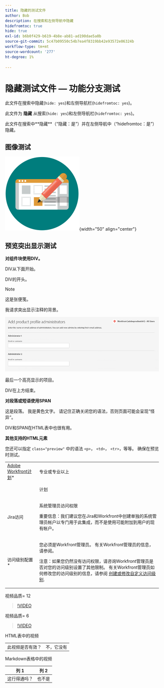 ```yaml
---
title: 隐藏的测试文件
author: Bob
description: 在搜索和左侧导航中隐藏
hidefromtoc: true
hide: true
exl-id: b6b0f429-b619-4b8e-ab81-ad190dae5a0b
source-git-commit: 5c47b09550c54b7ea4f8319bb42e93572e06324b
workflow-type: tm+mt
source-wordcount: '277'
ht-degree: 1%

---
```



# 隐藏测试文件 — 功能分支测试

此文件在搜索中隐藏(`hide: yes`)和左侧导航栏(`hidefromtoc: yes`)。

<span class="preview">此文件为 **隐藏** 从搜索(`hide: yes`)和左侧导航栏(`hidefromtoc: yes`)。</span>

<p class="preview">此文件在搜索中**隐藏**（“隐藏：是”）并在左侧导航中（“hidefromtoc：是”）隐藏。</p>

## 图像测试

![图像测试](assets/get-started.png){width="50" align="center"}

## 预览突出显示测试

**对组件块使用DIV。**

DIV从下面开始。

<div class="preview">

DIV的开头。

>[!NOTE]
>
>这是张便笺。
>
>我请求突出显示注释的背景。

![图像](/help/quicksilver/administration-and-setup/add-users/create-and-manage-users/assets/add-admin-1.png)

最后一个高亮显示的项目。

</div>

DIV在上方结束。

**对段落或短语使用SPAN**

这是段落。 <span class="preview">我是黄色文字。</span> 请记住正确关闭您的语法，否则页面可能会呈现“怪异”。

DIV和SPAN在HTML表中也很有用。

**其他支持的HTML元素**

您还可以指定 `class="preview"` 中的语法 `<p>`， `<td>`， `<tr>`，等等。 确保在预览时测试。

<table style="table-layout:auto"> 
 <col> 
 <col> 
 <tbody> 
  <tr class="preview"> 
   <td role="rowheader"><a href="https://www.workfront.com/plans" target="_blank">Adobe Workfront计划</a>*</td> 
   <td> <p>专业或专业以上</p> </td> 
  </tr> 
  <tr> 
   <td role="rowheader"></td> 
   <td> <p class="preview">计划</p> </td> 
  </tr> 
  <tr> 
   <td role="rowheader">Jira访问</td> 
   <td> <p><span class="preview">系统管理员访问权限</p> <p>重要信息：我们建议您在Jira和Workfront中创建单独的系统管理员帐户以专门用于此集成，而不是使用可能附加到用户的现有帐户。 </span></p></td> 
  </tr> 
  <tr> 
   <td role="rowheader">访问级别配置*</td> 
   <td> <p>您必须是Workfront管理员。 有关Workfront管理员的信息，请参阅。</p> <p>注意：如果您仍然没有访问权限，请咨询Workfront管理员是否对您的访问级别设置了其他限制。 有关Workfront管理员如何修改您的访问级别的信息，请参阅 <a href="/help/quicksilver/administration-and-setup/add-users/configure-and-grant-access/create-modify-access-levels.md" class="MCXref xref">创建或修改自定义访问级别</a>.</p> </td> 
  </tr> 
 </tbody> 
</table>

视频品质= 12

>[!VIDEO](https://video.tv.adobe.com/v/3413544/?quality=12)

视频品质= 6

>[!VIDEO](https://video.tv.adobe.com/v/3413544/?quality=6)

HTML表中的视频

<table style="table-layout:auto"> 
 <col> 
 <col> 
 <tbody> 
  </tr> 
  <tr> 
   <td role="rowheader">此视频是否有效？</td> 
   <td>不，它没有 </td> 
  </tr> 
 </tbody> 
</table>

Markdown表格中的视频

| 列 1 | 列 2 |
|---|---|
| 这行得通吗？ | 也不是 |


